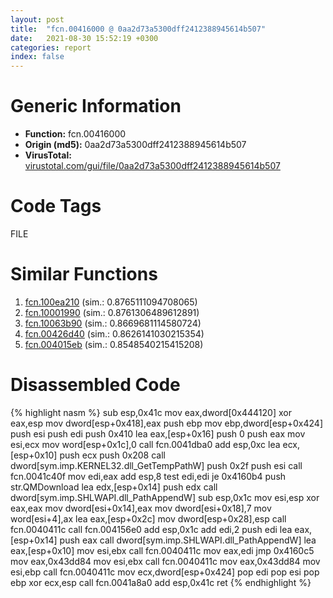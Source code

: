 ```yaml
---
layout: post
title:  "fcn.00416000 @ 0aa2d73a5300dff2412388945614b507"
date:   2021-08-30 15:52:19 +0300
categories: report
index: false
---
```


# Generic Information
- **Function:** fcn.00416000
- **Origin (md5):** 0aa2d73a5300dff2412388945614b507
- **VirusTotal:** [virustotal.com/gui/file/0aa2d73a5300dff2412388945614b507][virustotal_ref]

# Code Tags
<span class="tag" id="FILE">FILE</span>


# Similar Functions

1. [fcn.100ea210][similar_1_ref] (sim.: 0.8765111094708065)
2. [fcn.10001990][similar_2_ref] (sim.: 0.8761306489612891)
3. [fcn.10063b90][similar_3_ref] (sim.: 0.8669681114580724)
4. [fcn.00426d40][similar_4_ref] (sim.: 0.8626141030215354)
5. [fcn.004015eb][similar_5_ref] (sim.: 0.8548540215415208)


# Disassembled Code

{% highlight nasm %}
sub esp,0x41c
mov eax,dword[0x444120]
xor eax,esp
mov dword[esp+0x418],eax
push ebp
mov ebp,dword[esp+0x424]
push esi
push edi
push 0x410
lea eax,[esp+0x16]
push 0
push eax
mov esi,ecx
mov word[esp+0x1c],0
call fcn.0041dba0
add esp,0xc
lea ecx,[esp+0x10]
push ecx
push 0x208
call dword[sym.imp.KERNEL32.dll_GetTempPathW]
push 0x2f
push esi
call fcn.0041c40f
mov edi,eax
add esp,8
test edi,edi
je 0x4160b4
push str.QMDownload
lea edx,[esp+0x14]
push edx
call dword[sym.imp.SHLWAPI.dll_PathAppendW]
sub esp,0x1c
mov esi,esp
xor eax,eax
mov dword[esi+0x14],eax
mov dword[esi+0x18],7
mov word[esi+4],ax
lea eax,[esp+0x2c]
mov dword[esp+0x28],esp
call fcn.0040411c
call fcn.004156e0
add esp,0x1c
add edi,2
push edi
lea eax,[esp+0x14]
push eax
call dword[sym.imp.SHLWAPI.dll_PathAppendW]
lea eax,[esp+0x10]
mov esi,ebx
call fcn.0040411c
mov eax,edi
jmp 0x4160c5
mov eax,0x43dd84
mov esi,ebx
call fcn.0040411c
mov eax,0x43dd84
mov esi,ebp
call fcn.0040411c
mov ecx,dword[esp+0x424]
pop edi
pop esi
pop ebp
xor ecx,esp
call fcn.0041a8a0
add esp,0x41c
ret
{% endhighlight %}


[similar_1_ref]: /report/fcn.100ea210@89dc67d2f980e8488f97b1bf8cb24258
[similar_2_ref]: /report/fcn.10001990@a0ac129ff3ea4c0dfa9529c259a9502c
[similar_3_ref]: /report/fcn.10063b90@2585b133c2e70968905cce13b1fc2654
[similar_4_ref]: /report/fcn.00426d40@1123b7aa5760238fe93045e585b8234c
[similar_5_ref]: /report/fcn.004015eb@de21a548b66aa6c0b17491b6a31e14fa
[virustotal_ref]: https://www.virustotal.com/gui/file/0aa2d73a5300dff2412388945614b507